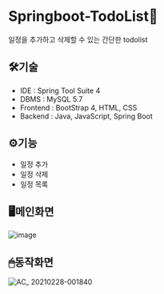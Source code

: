 # Springboot-TodoList📝
일정을 추가하고 삭제할 수 있는 간단한 todolist    
## 🛠기술
* IDE : Spring Tool Suite 4
* DBMS : MySQL 5.7
* Frontend : BootStrap 4, HTML, CSS
* Backend : Java, JavaScript, Spring Boot

## ⚙기능
* 일정 추가
* 일정 삭제
* 일정 목록

## 🖥메인화면
![image](https://user-images.githubusercontent.com/76156034/109390411-da343380-7954-11eb-9163-242680124bab.png)

## 🖱동작화면
![AC_ 20210228-001840](https://user-images.githubusercontent.com/76156034/109391564-123e7500-795b-11eb-922f-eef1ffa705ec.gif)
